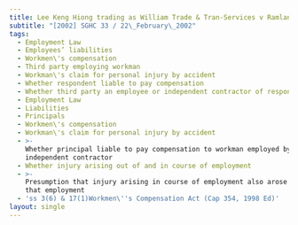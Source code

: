 ```yaml
---
title: Lee Keng Hiong trading as William Trade & Tran-Services v Ramlan bin Haron
subtitle: "[2002] SGHC 33 / 22\_February\_2002"
tags:
  - Employment Law
  - Employees’ liabilities
  - Workmen\'s compensation
  - Third party employing workman
  - Workman\'s claim for personal injury by accident
  - Whether respondent liable to pay compensation
  - Whether third party an employee or independent contractor of respondent
  - Employment Law
  - Liabilities
  - Principals
  - Workmen\'s compensation
  - Workman\'s claim for personal injury by accident
  - >-
    Whether principal liable to pay compensation to workman employed by
    independent contractor
  - Whether injury arising out of and in course of employment
  - >-
    Presumption that injury arising in course of employment also arose out of
    that employment
  - 'ss 3(6) & 17(1)Workmen\''s Compensation Act (Cap 354, 1998 Ed)'
layout: single
---
```


